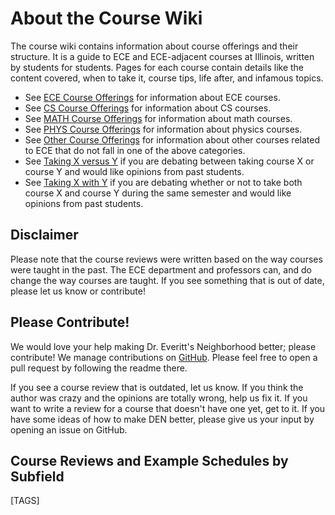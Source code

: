 # About the Course Wiki

The course wiki contains information about course offerings and their structure. It is a guide to ECE and ECE-adjacent courses at Illinois, written by students for students. Pages for each course contain details like the content covered, when to take it, course tips, life after, and infamous topics.

- See [ECE Course Offerings](ECE%20Course%20Offerings/index.md) for information about ECE courses.
- See [CS Course Offerings](CS%20Course%20Offerings/index.md) for information about CS courses.
- See [MATH Course Offerings](MATH%20Course%20Offerings/index.md) for information about math courses.
- See [PHYS Course Offerings](PHYS%20Course%20Offerings/index.md) for information about physics courses.
- See [Other Course Offerings](Other%20Course%20Offerings/index.md) for information about other courses related to ECE that do not fall in one of the above categories.
- See [Taking X versus Y](Taking%20X%20versus%20Y/index.md) if you are debating between taking course X or course Y and would like opinions from past students.
- See [Taking X with Y](Taking%20X%20with%20Y/index.md) if you are debating whether or not to take both course X and course Y during the same semester and would like opinions from past students.

## Disclaimer

Please note that the course reviews were written based on the way courses were taught in the past. The ECE department and professors can, and do change the way courses are taught. If you see something that is out of date, please let us know or contribute!

## Please Contribute!

We would love your help making Dr. Everitt's Neighborhood better; please contribute! We manage contributions on [GitHub](https://github.com/hkn-alpha/wiki). Please feel free to open a pull request by following the readme there.

If you see a course review that is outdated, let us know. If you think the author was crazy and the opinions are totally wrong, help us fix it. If you want to write a review for a course that doesn't have one yet, get to it. If you have some ideas of how to make DEN better, please give us your input by opening an issue on GitHub.

## Course Reviews and Example Schedules by Subfield

[TAGS]